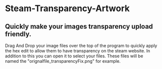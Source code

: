 # Steam-Transparency-Artwork

## Quickly make your images transparency upload friendly.

Drag And Drop your image files over the top of the program to quickly apply the hex edit to allow them to have transparency on the steam website. In addition to this you can open it to select your files. These files will be named the "orignalfile_transparencyFix.png" for example. 
